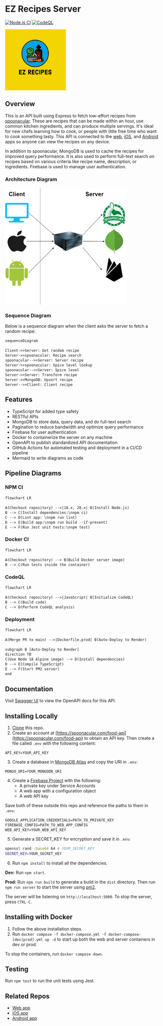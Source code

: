 # EZ Recipes Server

[![Node.js CI](https://github.com/Abhiek187/ez-recipes-server/actions/workflows/node.js.yml/badge.svg)](https://github.com/Abhiek187/ez-recipes-server/actions/workflows/node.js.yml)
[![CodeQL](https://github.com/Abhiek187/ez-recipes-server/actions/workflows/codeql.yml/badge.svg)](https://github.com/Abhiek187/ez-recipes-server/actions/workflows/codeql.yml)

<img src="logo.png" alt="Food cooking in a pot" width="200">

## Overview

This is an API built using Express to fetch low-effort recipes from [spoonacular](https://spoonacular.com/food-api). These are recipes that can be made within an hour, use common kitchen ingredients, and can produce multiple servings. It's ideal for new chefs learning how to cook, or people with little free time who want to cook something tasty. This API is connected to the [web](https://github.com/Abhiek187/ez-recipes-web), [iOS](https://github.com/Abhiek187/ez-recipes-ios), and [Android](https://github.com/Abhiek187/ez-recipes-android) apps so anyone can view the recipes on any device.

In addition to spoonacular, MongoDB is used to cache the recipes for improved query performance. It is also used to perform full-text search on recipes based on various criteria like recipe name, description, or ingredients. Firebase is used to manage user authentication.

### Architecture Diagram

<img src="architecture-diagram.png" alt="Architecture diagram for EZ Recipes" width="400">

### Sequence Diagram

Below is a sequence diagram when the client asks the server to fetch a random recipe:

```mermaid
sequenceDiagram

Client->>Server: Get random recipe
Server->>spoonacular: Recipe search
spoonacular-->>Server: Server recipe
Server->>spoonacular: Spice level lookup
spoonacular-->>Server: Spice level
Server->>Server: Transform recipe
Server->>MongoDB: Upsert recipe
Server-->>Client: Client recipe
```

## Features

- TypeScript for added type safety
- RESTful APIs
- MongoDB to store data, query data, and do full-text search
- Pagination to reduce bandwidth and optimize query performance
- Firebase for user authentication
- Docker to containerize the server on any machine
- OpenAPI to publish standardized API documentation
- GitHub Actions for automated testing and deployment in a CI/CD pipeline
- Mermaid to write diagrams as code

## Pipeline Diagrams

### NPM CI

```mermaid
flowchart LR

A(Checkout repository) -->|18.x, 20.x| B(Install Node.js)
B --> C(Install dependencies:\nnpm ci)
C --> D(Lint app: \nnpm run lint)
D --> E(Build app:\nnpm run build --if-present)
E --> F(Run Jest unit tests:\nnpm test)
```

### Docker CI

```mermaid
flowchart LR

A(Checkout repository) --> B(Build Docker server image)
B --> C(Run tests inside the container)
```

### CodeQL

```mermaid
flowchart LR

A(Checkout repository) -->|JavaScript| B(Initialize CodeQL)
B --> C(Build code)
C --> D(Perform CodeQL analysis)
```

### Deployment

```mermaid
flowchart LR

A(Merge PR to main) -->|Dockerfile.prod| B(Auto-Deploy to Render)

subgraph B [Auto-Deploy to Render]
direction TB
C(Use Node 18 Alpine image) --> D(Install dependencies)
D --> E(Compile TypeScript)
E --> F(Start PM2 server)
end
```

## Documentation

Visit [Swagger UI](https://ez-recipes-server.onrender.com/) to view the OpenAPI docs for this API.

## Installing Locally

1. [Clone](https://github.com/Abhiek187/ez-recipes-web.git) this repo.
2. Create an account at [https://spoonacular.com/food-api](https://spoonacular.com/food-api) to obtain an API key. Then create a file called `.env` with the following content:

```
API_KEY=YOUR_API_KEY
```

3. Create a database in [MongoDB Atlas](https://www.mongodb.com/atlas) and copy the URI in `.env`:

```
MONGO_URI=YOUR_MONGODB_URI
```

4. Create a [Firebase Project](https://console.firebase.google.com) with the following:
   - A private key under Service Accounts
   - A web app with a configuration object
   - A web API key

Save both of these outside this repo and reference the paths to them in `.env`:

```
GOOGLE_APPLICATION_CREDENTIALS=PATH_TO_PRIVATE_KEY
FIREBASE_CONFIG=PATH_TO_WEB_APP_CONFIG
WEB_API_KEY=YOUR_WEB_API_KEY
```

5. Generate a SECRET_KEY for encryption and save it in `.env`:

```bash
openssl rand -base64 64 # YOUR_SECRET_KEY
SECRET_KEY=YOUR_SECRET_KEY
```

6. Run `npm install` to install all the dependencies.

**Dev:** Run `npm start`.

**Prod:** Run `npm run build` to generate a build in the `dist` directory. Then run `npm run server` to start the server using [pm2](https://pm2.io/).

The server will be listening on `http://localhost:5000`. To stop the server, press `CTRL-C`.

## Installing with Docker

1. Follow the above installation steps.
2. Run `docker compose -f docker-compose.yml -f docker-compose-[dev|prod].yml up -d` to start up both the web and server containers in dev or prod.

To stop the containers, run `docker compose down`.

## Testing

Run `npm test` to run the unit tests using Jest.

## Related Repos

- [Web app](https://github.com/Abhiek187/ez-recipes-web)
- [iOS app](https://github.com/Abhiek187/ez-recipes-ios)
- [Android app](https://github.com/Abhiek187/ez-recipes-android)
